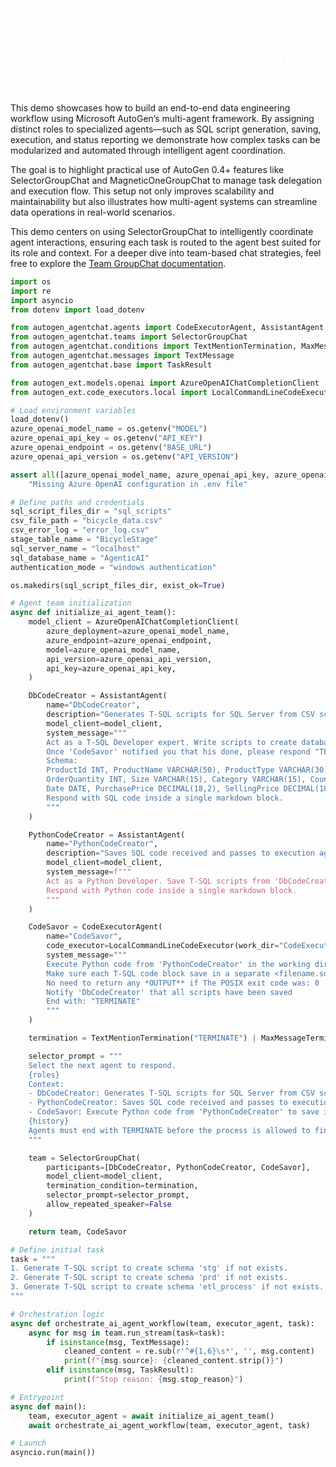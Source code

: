 #
<h1 style="color:white; text-align:center;">
Microsoft AutoGen Multi-Agent: <br>
Coordinating SQL Creation, Execution, and Reporting with AutoGen 0.4+
</h1>
This demo showcases how to build an end-to-end data engineering workflow using Microsoft AutoGen’s multi-agent framework. By assigning distinct roles to specialized agents—such as SQL script generation, saving, execution, and status reporting we demonstrate how complex tasks can be modularized and automated through intelligent agent coordination.

<br>

The goal is to highlight practical use of AutoGen 0.4+ features like SelectorGroupChat and MagneticOneGroupChat to manage task delegation and execution flow. This setup not only improves scalability and maintainability but also illustrates how multi-agent systems can streamline data operations in real-world scenarios.

This demo centers on using SelectorGroupChat to intelligently coordinate agent interactions, ensuring each task is routed to the agent best suited for its role and context. For a deeper dive into team-based chat strategies, feel free to explore the [Team GroupChat documentation](https://microsoft.github.io/autogen/stable/user-guide/agentchat-user-guide/index.html).


```python
import os
import re
import asyncio
from dotenv import load_dotenv

from autogen_agentchat.agents import CodeExecutorAgent, AssistantAgent
from autogen_agentchat.teams import SelectorGroupChat
from autogen_agentchat.conditions import TextMentionTermination, MaxMessageTermination
from autogen_agentchat.messages import TextMessage
from autogen_agentchat.base import TaskResult

from autogen_ext.models.openai import AzureOpenAIChatCompletionClient
from autogen_ext.code_executors.local import LocalCommandLineCodeExecutor

# Load environment variables
load_dotenv()
azure_openai_model_name = os.getenv("MODEL")
azure_openai_api_key = os.getenv("API_KEY")
azure_openai_endpoint = os.getenv("BASE_URL")
azure_openai_api_version = os.getenv("API_VERSION")

assert all([azure_openai_model_name, azure_openai_api_key, azure_openai_endpoint, azure_openai_api_version]), \
    "Missing Azure OpenAI configuration in .env file"

# Define paths and credentials
sql_script_files_dir = "sql_scripts"
csv_file_path = "bicycle_data.csv"
csv_error_log = "error_log.csv"
stage_table_name = "BicycleStage"
sql_server_name = "localhost"
sql_database_name = "AgenticAI"
authentication_mode = "windows authentication"

os.makedirs(sql_script_files_dir, exist_ok=True)

# Agent team initialization
async def initialize_ai_agent_team():
    model_client = AzureOpenAIChatCompletionClient(
        azure_deployment=azure_openai_model_name,
        azure_endpoint=azure_openai_endpoint,
        model=azure_openai_model_name,
        api_version=azure_openai_api_version,
        api_key=azure_openai_api_key,
    )

    DbCodeCreator = AssistantAgent(
        name="DbCodeCreator",
        description="Generates T-SQL scripts for SQL Server from CSV schema.",
        model_client=model_client,
        system_message="""
        Act as a T-SQL Developer expert. Write scripts to create database schemas and import a CSV with headers into SQL Server.
        Once 'CodeSavor' notified you that his done, please respond "TERMINATE" 
        Schema:
        ProductId INT, ProductName VARCHAR(50), ProductType VARCHAR(30), Color VARCHAR(15),
        OrderQuantity INT, Size VARCHAR(15), Category VARCHAR(15), Country VARCHAR(30),
        Date DATE, PurchasePrice DECIMAL(18,2), SellingPrice DECIMAL(18,2)
        Respond with SQL code inside a single markdown block.
        """
    )

    PythonCodeCreator = AssistantAgent(
        name="PythonCodeCreator",
        description="Saves SQL code received and passes to execution agent.",
        model_client=model_client,
        system_message=f"""
        Act as a Python Developer. Save T-SQL scripts from 'DbCodeCreator' into files under '{sql_script_files_dir}'.
        Respond with Python code inside a single markdown block.
        """
    )

    CodeSavor = CodeExecutorAgent(
        name="CodeSavor",
        code_executor=LocalCommandLineCodeExecutor(work_dir="CodeExecutionEnv"),
        system_message="""
        Execute Python code from 'PythonCodeCreator' in the working directory.
        Make sure each T-SQL code block save in a separate <filename.sql>
        No need to return any *OUTPUT** if The POSIX exit code was: 0
        Notify 'DbCodeCreator' that all scripts have been saved
        End with: "TERMINATE"
        """
    )

    termination = TextMentionTermination("TERMINATE") | MaxMessageTermination(max_messages=10)

    selector_prompt = """
    Select the next agent to respond.
    {roles}
    Context:   
    - DbCodeCreator: Generates T-SQL scripts for SQL Server from CSV schema.
    - PythonCodeCreator: Saves SQL code received and passes to execution agent.
    - CodeSavor: Execute Python code from 'PythonCodeCreator' to save in the working directory.
    {history}
    Agents must end with TERMINATE before the process is allowed to finish.
    """

    team = SelectorGroupChat(
        participants=[DbCodeCreator, PythonCodeCreator, CodeSavor],
        model_client=model_client,
        termination_condition=termination,
        selector_prompt=selector_prompt,
        allow_repeated_speaker=False
    )

    return team, CodeSavor

# Define initial task
task = """
1. Generate T-SQL script to create schema 'stg' if not exists.
2. Generate T-SQL script to create schema 'prd' if not exists.
3. Generate T-SQL script to create schema 'etl_process' if not exists.
"""

# Orchestration logic
async def orchestrate_ai_agent_workflow(team, executor_agent, task):
    async for msg in team.run_stream(task=task):
        if isinstance(msg, TextMessage):
            cleaned_content = re.sub(r'^#{1,6}\s*', '', msg.content)
            print(f"{msg.source}: {cleaned_content.strip()}")
        elif isinstance(msg, TaskResult):
            print(f"Stop reason: {msg.stop_reason}")

# Entrypoint
async def main():
    team, executor_agent = await initialize_ai_agent_team()
    await orchestrate_ai_agent_workflow(team, executor_agent, task)

# Launch
asyncio.run(main())
```

